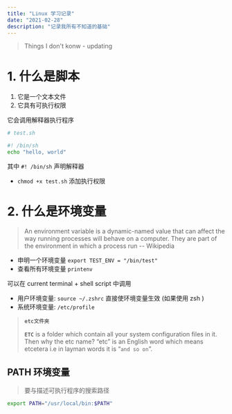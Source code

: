 ```yaml
---
title: "Linux 学习记录"
date: "2021-02-28"
description: "记录我所有不知道的基础"
---
```



> Things I don't konw - updating


# 1. 什么是脚本
1. 它是一个文本文件
2. 它具有可执行权限

它会调用解释器执行程序

```bash 
# test.sh

#! /bin/sh
echo "hello, world"
```

其中 `#! /bin/sh` 声明解释器 

- `chmod +x test.sh` 添加执行权限



# 2. 什么是环境变量
> An environment variable is a dynamic-named value that can affect the way running processes will behave on a computer. They are part of the environment in which a process run     -- Wikipedia

- 申明一个环境变量 `export TEST_ENV = "/bin/test"`
- 查看所有环境变量 `printenv`

可以在 current terminal + shell script 中调用

- 用户环境变量: `source ~/.zshrc` 直接使环境变量生效 (如果使用 zsh )
- 系统环境变量: `/etc/profile`

> **`etc文件夹`** 
> 
> **`ETC`** is a folder which contain all your system configuration files in it. Then why the etc name? “etc” is an English word which means etcetera i.e in layman words it is “`and so on`”.

## PATH 环境变量
> 要与描述可执行程序的搜索路径
```bash
export PATH="/usr/local/bin:$PATH"
```